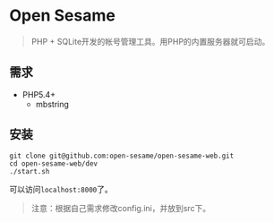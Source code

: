 Open Sesame
============

> PHP + SQLite开发的帐号管理工具。用PHP的内置服务器就可启动。

## 需求
+ PHP5.4+
	+ mbstring

## 安装

```
git clone git@github.com:open-sesame/open-sesame-web.git
cd open-sesame-web/dev
./start.sh
```
可以访问`localhost:8000`了。

> 注意：根据自己需求修改config.ini，并放到src下。
